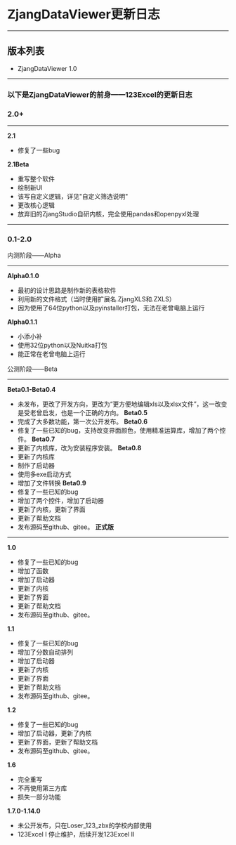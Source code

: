 # ZjangDataViewer更新日志
***

## 版本列表

* ZjangDataViewer 1.0






***

### 以下是ZjangDataViewer的前身——123Excel的更新日志
### 2.0+
***
**2.1**
* 修复了一些bug


**2.1Beta**
- 重写整个软件
- 绘制新UI
- 该写自定义逻辑，详见"自定义筛选说明"
- 更改核心逻辑
- 放弃旧的ZjangStudio自研内核，完全使用pandas和openpyxl处理

***
### 0.1-2.0

内测阶段——Alpha 
***
**Alpha0.1.0** 
* 最初的设计思路是制作新的表格软件
* 利用新的文件格式（当时使用扩展名.ZjangXLS和.ZXLS）
* 因为使用了64位python以及pyinstaller打包，无法在老曾电脑上运行

**Alpha0.1.1**
* 小添小补
* 使用32位python以及Nuitka打包
* 能正常在老曾电脑上运行

公测阶段——Beta
***
**Beta0.1-Beta0.4** 
* 未发布，更改了开发方向，更改为“更方便地编辑xls以及xlsx文件”，这一改变是受老曾启发，也是一个正确的方向。
**Beta0.5**
* 完成了大多数功能，第一次公开发布。
**Beta0.6**
* 修复了一些已知的bug，支持改变界面颜色，使用精准运算库，增加了两个控件。
**Beta0.7**
* 更新了内核库，改为安装程序安装。
**Beta0.8**
* 更新了内核库
* 制作了启动器
* 使用多exe启动方式
* 增加了文件转换
**Beta0.9**
* 修复了一些已知的bug
* 增加了两个控件，增加了启动器
* 更新了内核，更新了界面
* 更新了帮助文档
* 发布源码至github、gitee。
**正式版**
***
**1.0**
* 修复了一些已知的bug
* 增加了函数
* 增加了启动器
* 更新了内核
* 更新了界面
* 更新了帮助文档
* 发布源码至github、gitee。

**1.1** 
* 修复了一些已知的bug
* 增加了分数自动排列
* 增加了启动器
* 更新了内核
* 更新了界面
* 更新了帮助文档
* 发布源码至github、gitee。

**1.2** 
* 修复了一些已知的bug
* 增加了启动器，更新了内核
* 更新了界面，更新了帮助文档
* 发布源码至github、gitee。

**1.6** 
* 完全重写
* 不再使用第三方库
* 损失一部分功能

**1.7.0-1.14.0**
* 未公开发布，只在Loser_123_zbx的学校内部使用
* 123Excel I 停止维护，后续开发123Excel II
